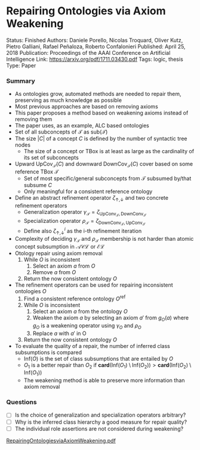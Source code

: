 # Repairing Ontologies via Axiom Weakening

Status: Finished
Authors: Daniele Porello, Nicolas Troquard, Oliver Kutz, Pietro Galliani, Rafael Peñaloza, Roberto Confalonieri
Published: April 25, 2018
Publication: Proceedings of the AAAI Conference on Artificial Intelligence
Link: https://arxiv.org/pdf/1711.03430.pdf
Tags: logic, thesis
Type: Paper

### Summary

- As ontologies grow, automated methods are needed to repair them, preserving as much knowledge as possible
- Most previous approaches are based on removing axioms
- This paper proposes a method based on weakening axioms instead of removing them
- The paper uses, as an example, ALC based ontologies
- Set of all subconcepts of $\mathcal{T}$ as $\text{sub} (\mathcal{T})$
- The size $\left| C \right|$ of a concept $C$ is defined by the number of syntactic tree nodes
    - The size of a concept or TBox is at least as large as the cardinality of its set of subconcepts
- Upward $\text{UpCov}_\mathcal{T}(C)$ and downward $\text{DownCov}_\mathcal{T} (C)$ cover based on some reference TBox $\mathcal{T}$
    - Set of most specific/general subconcepts from $\mathcal{T}$ subsumed by/that subsume $C$
    - Only meaningful for a consistent reference ontology
- Define an abstract refinement operator $\zeta_{\uparrow,\downarrow}$ and two concrete refinement operators
    - Generalization operator $\gamma_\mathcal{T} = \zeta_{\text{UpConv}_\mathcal{T}, \text{DownConv}_\mathcal{T}}$
    - Specialization operator $\rho_\mathcal{T} = \zeta_{\text{DownConv}_\mathcal{T}, \text{UpConv}_\mathcal{T}}$
    - Define also $\zeta_{\uparrow, \downarrow}^i$ as the i-th refinement iteration
- Complexity of deciding $\gamma_\mathcal{T}$ and $\rho_\mathcal{T}$ membership is not harder than atomic concept subsumption in $\mathcal{ACL}$ or $\mathcal{EL}$
- Otology repair using axiom removal
    1. While $O$ is inconsistent
        1. Select an axiom $a$ from $O$
        2. Remove $a$ from $O$
    2. Return the now consistent ontology $O$
- The refinement operators can be used for repairing inconsistent ontologies $O$
    1. Find a consistent reference ontology $O^\text{ref}$
    2. While $O$ is inconsistent
        1. Select an axiom $a$ from the ontology $O$
        2. Weaken the axiom $a$ by selecting an axiom $a'$ from $g_O(a)$ where $g_O$ is a weakening operator using $\gamma_O$ and $\rho_O$
        3. Replace $a$ with $a'$ in O
    3. Return the now consistent ontology $O$
- To evaluate the quality of a repair, the number of inferred class subsumptions is compared
    - $\text{Inf}(O)$ is the set of class subsumptions that are entailed by $O$
    - $O_1$ is a better repair than $O_2$ if $\textbf{card}( \text{Inf}(O_1) \setminus \text{Inf}(O_2) ) > \textbf{card} ( \text{Inf}(O_2) \setminus \text{Inf}(O_1) )$
    - The weakening method is able to preserve more information than axiom removal

### Questions

- [ ]  Is the choice of generalization and specialization operators arbitrary?
- [ ]  Why is the inferred class hierarchy a good measure for repair quality?
- [ ]  The individual role assertions are not considered during weakening?

[RepairingOntologiesviaAxiomWeakening.pdf](Repairing%20Ontologies%20via%20Axiom%20Weakening/RepairingOntologiesviaAxiomWeakening.pdf)
